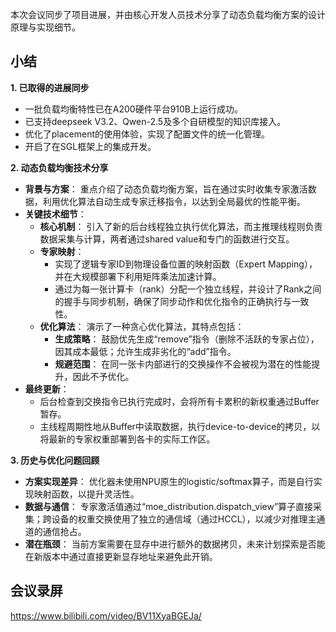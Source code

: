 本次会议同步了项目进展，并由核心开发人员技术分享了动态负载均衡方案的设计原理与实现细节。

## 小结
**1. 已取得的进展同步**
- 一批负载均衡特性已在A200硬件平台910B上运行成功。
- 已支持deepseek V3.2、Qwen-2.5及多个自研模型的知识库接入。
- 优化了placement的使用体验，实现了配置文件的统一化管理。
- 开启了在SGL框架上的集成开发。

**2. 动态负载均衡技术分享**
- **背景与方案**： 重点介绍了动态负载均衡方案，旨在通过实时收集专家激活数据，利用优化算法自动生成专家迁移指令，以达到全局最优的性能平衡。
- **关键技术细节**：
    - **核心机制**： 引入了新的后台线程独立执行优化算法，而主推理线程则负责数据采集与计算，两者通过shared value和专门的函数进行交互。
    - **专家映射**：
        - 实现了逻辑专家ID到物理设备位置的映射函数（Expert Mapping），并在大规模部署下利用矩阵乘法加速计算。
        - 通过为每一张计算卡（rank）分配一个独立线程，并设计了Rank之间的握手与同步机制，确保了同步动作和优化指令的正确执行与一致性。
    - **优化算法**： 演示了一种贪心优化算法，其特点包括：
        - **生成策略**： 鼓励优先生成“remove”指令（删除不活跃的专家占位），因其成本最低；允许生成非劣化的“add”指令。
        - **规避范围**： 在同一张卡内部进行的交换操作不会被视为潜在的性能提升，因此不予优化。
- **最终更新**：
    - 后台检查到交换指令已执行完成时，会将所有卡累积的新权重通过Buffer暂存。
    - 主线程周期性地从Buffer中读取数据，执行device-to-device的拷贝，以将最新的专家权重部署到各卡的实际工作区。

**3. 历史与优化问题回顾**
- **方案实现差异**： 优化器未使用NPU原生的logistic/softmax算子，而是自行实现映射函数，以提升灵活性。
- **数据与通信**： 专家激活值通过“moe_distribution.dispatch_view”算子直接采集；跨设备的权重交换使用了独立的通信域（通过HCCL），以减少对推理主通道的通信抢占。
- **潜在瓶颈**： 当前方案需要在显存中进行额外的数据拷贝，未来计划探索是否能在新版本中通过直接更新显存地址来避免此开销。

## 会议录屏

https://www.bilibili.com/video/BV11XyaBGEJa/ 
